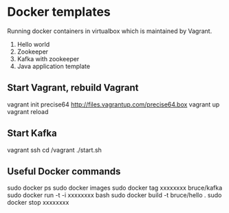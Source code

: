 Docker templates
=================

Running docker containers in virtualbox which is maintained by Vagrant.

1. Hello world
2. Zookeeper
3. Kafka with zookeeper
4. Java application template

Start Vagrant, rebuild Vagrant
---------------

vagrant init precise64 http://files.vagrantup.com/precise64.box
vagrant up
vagrant reload

Start Kafka
----------------

vagrant ssh
cd /vagrant
./start.sh

Useful Docker commands
----------------

sudo docker ps
sudo docker images
sudo docker tag xxxxxxxx bruce/kafka
sudo docker run -t -i xxxxxxxx bash
sudo docker build -t bruce/hello .
sudo docker stop xxxxxxxx
